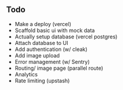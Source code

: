 ## Todo

- Make a deploy (vercel)
- Scaffold basic ui with mock data
- Actually setup database (vercel postgres)
- Attach database to UI
- Add authentication (w/ cleak)
- Add image upload
- Error management (w/ Sentry)
- Routing/ image page (parallel route)
- Analytics
- Rate limiting (upstash)
